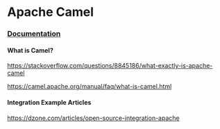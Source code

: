 # Apache Camel
### [Documentation](https://camel.apache.org/docs/)
#### What is Camel?
https://stackoverflow.com/questions/8845186/what-exactly-is-apache-camel

https://camel.apache.org/manual/faq/what-is-camel.html

#### Integration Example Articles
https://dzone.com/articles/open-source-integration-apache